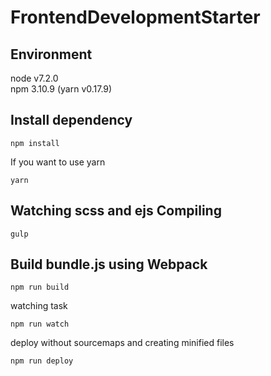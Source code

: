 # FrontendDevelopmentStarter

## Environment
node v7.2.0  
npm 3.10.9 (yarn v0.17.9)  

## Install dependency
```
npm install
```
If you want to use yarn
```
yarn
```

## Watching scss and ejs Compiling
```
gulp
```

## Build bundle.js using Webpack
```
npm run build
```
watching task
```
npm run watch
```
deploy without sourcemaps and creating minified files
```
npm run deploy
```
